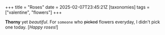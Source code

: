 +++
title = "Roses"
date = 2025-02-07T23:45:21Z
[taxonomies]
tags = ["valentine", "flowers"]
+++

__Thorny__ yet _beautiful_. For `someone` who ~~picked~~ flowers everyday, I didn't pick one today.
[_Happy roses!_]

